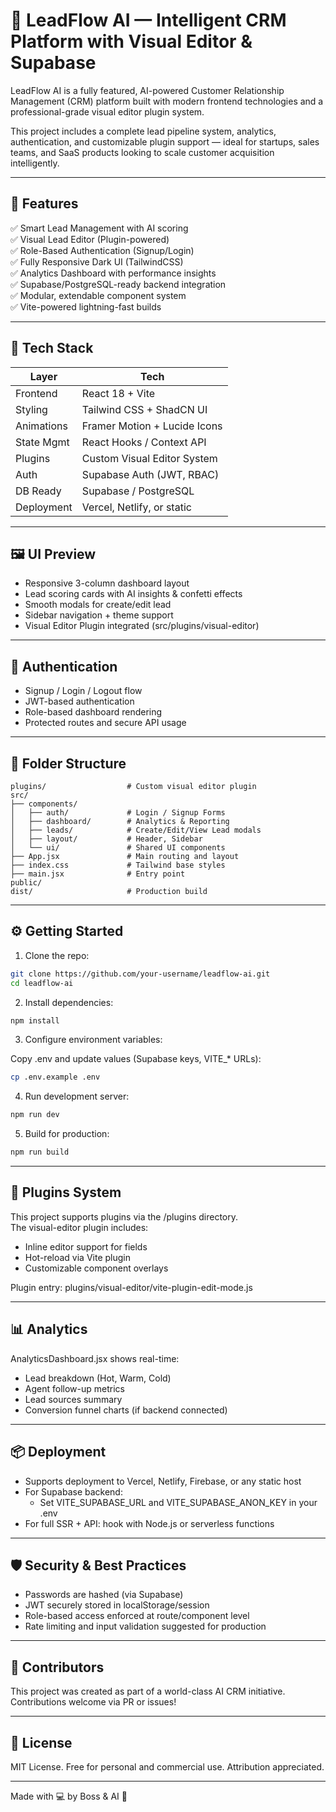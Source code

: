 
# 🚀 LeadFlow AI — Intelligent CRM Platform with Visual Editor & Supabase

LeadFlow AI is a fully featured, AI-powered Customer Relationship Management (CRM) platform built with modern frontend technologies and a professional-grade visual editor plugin system.

This project includes a complete lead pipeline system, analytics, authentication, and customizable plugin support — ideal for startups, sales teams, and SaaS products looking to scale customer acquisition intelligently.

---

## 🌟 Features

✅ Smart Lead Management with AI scoring  
✅ Visual Lead Editor (Plugin-powered)  
✅ Role-Based Authentication (Signup/Login)  
✅ Fully Responsive Dark UI (TailwindCSS)  
✅ Analytics Dashboard with performance insights  
✅ Supabase/PostgreSQL-ready backend integration  
✅ Modular, extendable component system  
✅ Vite-powered lightning-fast builds

---

## 🧱 Tech Stack

| Layer        | Tech                          |
|--------------|-------------------------------|
| Frontend     | React 18 + Vite               |
| Styling      | Tailwind CSS + ShadCN UI      |
| Animations   | Framer Motion + Lucide Icons  |
| State Mgmt   | React Hooks / Context API     |
| Plugins      | Custom Visual Editor System   |
| Auth         | Supabase Auth (JWT, RBAC)     |
| DB Ready     | Supabase / PostgreSQL         |
| Deployment   | Vercel, Netlify, or static    |

---

## 🖼️ UI Preview

- Responsive 3-column dashboard layout  
- Lead scoring cards with AI insights & confetti effects  
- Smooth modals for create/edit lead  
- Sidebar navigation + theme support  
- Visual Editor Plugin integrated (src/plugins/visual-editor)

---

## 🔐 Authentication

- Signup / Login / Logout flow  
- JWT-based authentication  
- Role-based dashboard rendering  
- Protected routes and secure API usage  

---

## 📁 Folder Structure

```
plugins/                  # Custom visual editor plugin
src/
├── components/
│   ├── auth/             # Login / Signup Forms
│   ├── dashboard/        # Analytics & Reporting
│   ├── leads/            # Create/Edit/View Lead modals
│   ├── layout/           # Header, Sidebar
│   └── ui/               # Shared UI components
├── App.jsx               # Main routing and layout
├── index.css             # Tailwind base styles
├── main.jsx              # Entry point
public/
dist/                     # Production build
```

---

## ⚙️ Getting Started

1. Clone the repo:

```bash
git clone https://github.com/your-username/leadflow-ai.git
cd leadflow-ai
```

2. Install dependencies:

```bash
npm install
```

3. Configure environment variables:

Copy .env and update values (Supabase keys, VITE_* URLs):

```bash
cp .env.example .env
```

4. Run development server:

```bash
npm run dev
```

5. Build for production:

```bash
npm run build
```

---

## 🔌 Plugins System

This project supports plugins via the /plugins directory.  
The visual-editor plugin includes:

- Inline editor support for fields
- Hot-reload via Vite plugin
- Customizable component overlays

Plugin entry: plugins/visual-editor/vite-plugin-edit-mode.js

---

## 📊 Analytics

AnalyticsDashboard.jsx shows real-time:

- Lead breakdown (Hot, Warm, Cold)
- Agent follow-up metrics
- Lead sources summary
- Conversion funnel charts (if backend connected)

---

## 📦 Deployment

- Supports deployment to Vercel, Netlify, Firebase, or any static host
- For Supabase backend:
  - Set VITE_SUPABASE_URL and VITE_SUPABASE_ANON_KEY in your .env
- For full SSR + API: hook with Node.js or serverless functions

---

## 🛡 Security & Best Practices

- Passwords are hashed (via Supabase)
- JWT securely stored in localStorage/session
- Role-based access enforced at route/component level
- Rate limiting and input validation suggested for production

---

## 🙌 Contributors

This project was created as part of a world-class AI CRM initiative.  
Contributions welcome via PR or issues!

---

## 📃 License

MIT License. Free for personal and commercial use. Attribution appreciated.

---

Made with 💻 by Boss & AI 🚀
